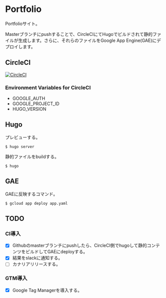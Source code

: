 # Portfolio
Portfolioサイト。

Masterブランチにpushすることで、CircleCIにてHugoでビルドされて静的ファイルが生成します。さらに、それらのファイルをGoogle App Engine(GAE)にデプロイします。

## CircleCI

[![CircleCI](https://circleci.com/gh/YusukeOno/Portfolio/tree/master.svg?style=svg)](https://circleci.com/gh/YusukeOno/Portfolio/tree/master)

### Environment Variables for CircleCI

- GOOGLE_AUTH
- GOOGLE_PROJECT_ID
- HUGO_VERSION

## Hugo

プレビューする。

`$ hugo server`

静的ファイルをbuildする。

`$ hugo`

## GAE

GAEに反映するコマンド。

`$ gcloud app deploy app.yaml`

## TODO

### CI導入

- [x] Githubのmasterブランチにpushしたら、CircleCI側でhugoして静的コンテンツをビルドしてGAEにdeployする。
- [x] 結果をslackに通知する。
- [ ] カナリアリリースする。

### GTM導入

- [x] Google Tag Managerを導入する。
